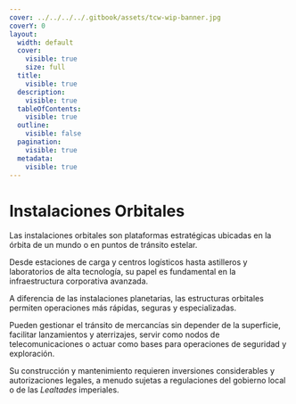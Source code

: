 ```yaml
---
cover: ../../../../.gitbook/assets/tcw-wip-banner.jpg
coverY: 0
layout:
  width: default
  cover:
    visible: true
    size: full
  title:
    visible: true
  description:
    visible: true
  tableOfContents:
    visible: true
  outline:
    visible: false
  pagination:
    visible: true
  metadata:
    visible: true
---
```


# Instalaciones Orbitales

Las instalaciones orbitales son plataformas estratégicas ubicadas en la órbita de un mundo o en puntos de tránsito estelar.

Desde estaciones de carga y centros logísticos hasta astilleros y laboratorios de alta tecnología, su papel es fundamental en la infraestructura corporativa avanzada.

A diferencia de las instalaciones planetarias, las estructuras orbitales permiten operaciones más rápidas, seguras y especializadas.

Pueden gestionar el tránsito de mercancías sin depender de la superficie, facilitar lanzamientos y aterrizajes, servir como nodos de telecomunicaciones o actuar como bases para operaciones de seguridad y exploración.

Su construcción y mantenimiento requieren inversiones considerables y autorizaciones legales, a menudo sujetas a regulaciones del gobierno local o de las _Lealtades_ imperiales.
